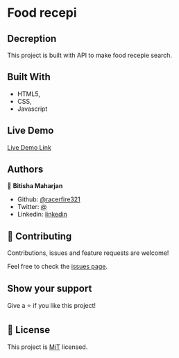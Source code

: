# Food recepi

## Decreption

This project is built with API to make food recepie search.

## Built With

-   HTML5,
-   CSS,
-   Javascript

## Live Demo

[Live Demo Link]()

## Authors

👤 **Bitisha Maharjan**

-   Github: [@racerfire321](https://github.com/racerfire321)
-   Twitter: [@](https://twitter.com/)
-   Linkedin: [linkedin](https://www.linkedin.com/in/)


## 🤝 Contributing

Contributions, issues and feature requests are welcome!

Feel free to check the [issues page](https://github.com/racerfire321/Library/issues).

## Show your support

Give a ⭐️ if you like this project!

## 📝 License

This project is [MiT](https://opensource.org/licenses/MIT) licensed.
